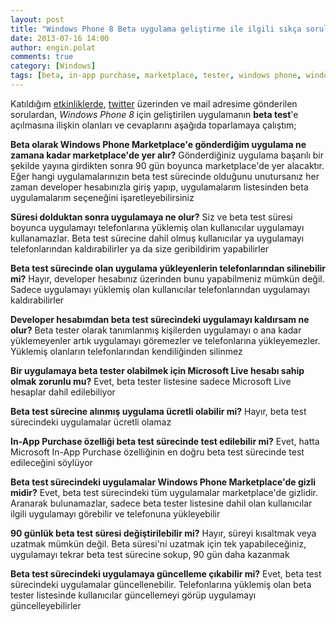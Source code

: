 ```yaml
---
layout: post
title: "Windows Phone 8 Beta uygulama geliştirme ile ilgili sıkça sorulan sorular"
date: 2013-07-16 14:00
author: engin.polat
comments: true
category: [Windows]
tags: [beta, in-app purchase, marketplace, tester, windows phone, windowsphone, wp8]
---
```

Katıldığım <a href="http://www.enginpolat.com/etkinliklerim" title="Etkinliklerim" target="_blank" rel="noopener">etkinliklerde</a>, <a href="http://twitter.com/polatengin" title="Twitter : Engin Polat" target="_blank" rel="noopener">twitter</a> üzerinden ve mail adresime gönderilen sorulardan, *Windows Phone 8* için geliştirilen uygulamanın **beta test**'e açılmasına ilişkin olanları ve cevaplarını aşağıda toparlamaya çalıştım;

**Beta olarak Windows Phone Marketplace'e gönderdiğim uygulama ne zamana kadar marketplace'de yer alır?**
Gönderdiğiniz uygulama başarılı bir şekilde yayına girdikten sonra 90 gün boyunca marketplace'de yer alacaktır. Eğer hangi uygulamalarınızın beta test sürecinde olduğunu unutursanız her zaman developer hesabınızla giriş yapıp, uygulamalarım listesinden beta uygulamalarım seçeneğini işaretleyebilirsiniz

**Süresi dolduktan sonra uygulamaya ne olur?**
Siz ve beta test süresi boyunca uygulamayı telefonlarına yüklemiş olan kullanıcılar uygulamayı kullanamazlar. Beta test sürecine dahil olmuş kullanıcılar ya uygulamayı telefonlarından kaldırabilirler ya da size geribildirim yapabilirler

**Beta test sürecinde olan uygulama yükleyenlerin telefonlarından silinebilir mi?**
Hayır, developer hesabınız üzerinden bunu yapabilmeniz mümkün değil. Sadece uygulamayı yüklemiş olan kullanıcılar telefonlarından uygulamayı kaldırabilirler

**Developer hesabımdan beta test sürecindeki uygulamayı kaldırsam ne olur?**
Beta tester olarak tanımlanmış kişilerden uygulamayı o ana kadar yüklemeyenler artık uygulamayı göremezler ve telefonlarına yükleyemezler. Yüklemiş olanların telefonlarından kendiliğinden silinmez

**Bir uygulamaya beta tester olabilmek için Microsoft Live hesabı sahip olmak zorunlu mu?**
Evet, beta tester listesine sadece Microsoft Live hesaplar dahil edilebiliyor

**Beta test sürecine alınmış uygulama ücretli olabilir mi?**
Hayır, beta test sürecindeki uygulamalar ücretli olamaz

**In-App Purchase özelliği beta test sürecinde test edilebilir mi?**
Evet, hatta Microsoft In-App Purchase özelliğinin en doğru beta test sürecinde test edileceğini söylüyor

**Beta test sürecindeki uygulamalar Windows Phone Marketplace'de gizli midir?**
Evet, beta test sürecindeki tüm uygulamalar marketplace'de gizlidir. Aranarak bulunamazlar, sadece beta tester listesine dahil olan kullanıcılar ilgili uygulamayı görebilir ve telefonuna yükleyebilir

**90 günlük beta test süresi değiştirilebilir mi?**
Hayır, süreyi kısaltmak veya uzatmak mümkün değil. Beta süresi'ni uzatmak için tek yapabileceğiniz, uygulamayı tekrar beta test sürecine sokup, 90 gün daha kazanmak

**Beta test sürecindeki uygulamaya güncelleme çıkabilir mi?**
Evet, beta test sürecindeki uygulamalar güncellenebilir. Telefonlarına yüklemiş olan beta tester listesinde kullanıcılar güncellemeyi görüp uygulamayı güncelleyebilirler

